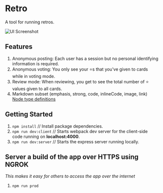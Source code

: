 # Retro

A tool for running retros.

![UI Screenshot](https://user-images.githubusercontent.com/3317231/78462012-f1a26800-7682-11ea-858e-5c7bed2183a2.png)


## Features

1. Anonymous posting: Each user has a session but no personal identifying information is required.
2. Anonymous voting: You only see your ⭐️s that you've given to cards while in voting mode.
3. Review mode: When reviewing, you get to see the total number of ⭐️ values given to all cards.
4. Markdown subset (emphasis, strong, code, inlineCode, image, link) [Node type definitions](https://github.com/rexxars/react-markdown#node-types)

## Getting Started

1. `npm install` // Install package dependencies.
1. `npm run dev:client` // Starts webpack dev server for the client-side code running on **localhost:4000**.
1. `npm run dev:server` // Starts the express server running locally.

## Server a build of the app over HTTPS using NGROK
_This makes it easy for others to access the app over the internet_
1. `npm run prod`
